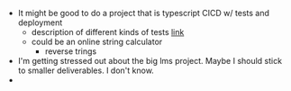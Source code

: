- It might be good to do a project that is typescript CICD w/ tests and deployment
	- description of different kinds of tests [link](https://stackoverflow.com/a/859592)
	- could be an online string calculator
		- reverse trings
- I'm getting stressed out about the big lms project. Maybe I should stick to smaller deliverables. I don't know.
-